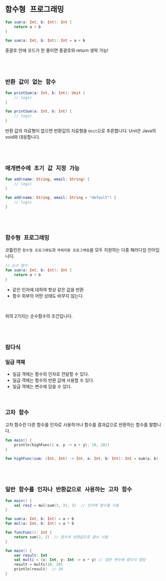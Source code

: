 # `함수형 프로그래밍`

```kotlin
fun sum(a: Int, b: Int): Int {
    return a + b
}

fun sum(a: Int, b: Int): Int = a + b
```

중괄호 안에 코드가 한 줄이면 중괄호와 return 생략 가능!

<br> <br>

## `반환 값이 없는 함수`

```kotlin
fun printSum(a: Int, b: Int): Unit {
    // logic
}

fun printSum(a: Int, b: Int) {
    // logic
}
```

반환 값의 자료형이 없으면 반환값의 자료형을 `Unit`으로 추론합니다. Unit은 Java의 void와 대응합니다.

<br> <br>

## `매개변수에 초기 값 지정 가능`

```kotlin
fun add(name: String, email: String) {
    // logic
}

fun add(name: String, email: String = "default") {
    // logic
}
```

<br> <br>

## `함수형 프로그래밍`

코틀린은 `함수형 프로그래밍`과 `객체지향 프로그래밍`을 모두 지원하는 다중 패러다임 언어입니다.

```kotlin
// 순수 함수
fun sum(a: Int, b: Int): Int {  
    return a + b
}
```

- 같은 인자에 대하여 항상 같은 값을 반환
- 함수 외부의 어떤 상태도 바꾸지 않는다.

<br>

위의 2가지는 순수함수의 조건입니다.

<br> <br>

## `람다식`

### 일급 객체

- 일급 객체는 함수의 인자로 전달할 수 있다.
- 일급 객체는 함수의 반환 값에 사용할 수 있다.
- 일급 객체는 변수에 담을 수 있다.

<br>

## `고차 함수`

고차 함수란 다른 함수를 인자로 사용하거나 함수를 결과값으로 반환하는 함수를 말합니다.

```kotlin
fun main() {
    println(highFunc({ x, y -> x + y}, 10, 20))
}

fun highFunc(sum: (Int, Int) -> Int, a: Int, b: Int): Int = sum(a, b)
```

<br> <br>

## `일반 함수를 인자나 반환값으로 사용하는 고차 함수`

```kotlin
fun main() {
    val res2 = mul(sum(3, 3), 3)  // 인자에 함수를 사용
}

fun sum(a: Int, b: Int) = a + b
fun mul(a: Int, b: Int) = a * b

fun funcFunc(): Int {
    return sum(2, 2)  // 함수의 반환값으로 함수 사용
}
```
```kotlin
fun main() {
    var result: Int
    val multi = {x: Int, y: Int -> x * y} // 일반 변수에 람다식 할당
    result = multi(10, 20)
    println(result)  // 30
}
```

